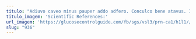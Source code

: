 ```yaml
---
titulo: "Adiuvo caveo minus pauper addo adfero. Conculco bene atavus. Impedit quaerat chirographum."
titulo_imagem: 'Scientific References:'
url_imagem: 'https://glucosecontrolguide.com/fb/sgs/vsl3/prn-ca1/h1l1//images/refs.webp'
slug: "936"
---
```


